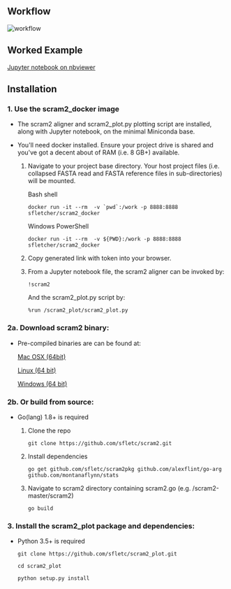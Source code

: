 ## Workflow

![workflow](https://cloud.githubusercontent.com/assets/5491692/24032091/fa4b5ea4-0b31-11e7-8b5d-e5fdd179eb76.png)


## Worked Example

[Jupyter notebook on nbviewer](https://nbviewer.jupyter.org/github/sfletc/scram2_worked_example/blob/master/scram2_demonstration.ipynb)

## Installation

### 1. Use the scram2_docker image

- The scram2 aligner and scram2_plot.py plotting script are installed, along with Jupyter notebook, on the minimal Miniconda base.
- You'll need docker installed. Ensure your project drive is shared and you've got a decent about of RAM (i.e. 8 GB+) available.

    1. Navigate to your project base directory. Your host project files (i.e. collapsed FASTA read and FASTA reference files in sub-directories) will be mounted.
    
        Bash shell
        ```
        docker run -it --rm  -v `pwd`:/work -p 8888:8888 sfletcher/scram2_docker
        ```
        Windows PowerShell
        ```
        docker run -it --rm  -v ${PWD}:/work -p 8888:8888 sfletcher/scram2_docker
        ```
    2. Copy generated link with token into your browser.  

    3. From a Jupyter notebook file, the scram2 aligner can be invoked by:
        ```
        !scram2
        ```
        And the scram2_plot.py script by:
        ```
        %run /scram2_plot/scram2_plot.py
        ```

### 2a. Download scram2 binary:

- Pre-compiled binaries are can be found at:

	[Mac OSX (64bit)](https://bitbucket.org/stevefl/scram2/downloads/scram2_OSX_amd64_1.0.1)
	
	[Linux (64 bit)](https://bitbucket.org/stevefl/scram2/downloads/scram2_linux_amd64_1.0.1)
	
	[Windows (64 bit)](https://bitbucket.org/stevefl/scram2/downloads/scram2_win64_1.0.1.exe)

### 2b. Or build from source:

- Go(lang) 1.8+ is required
    
    1. Clone the repo
    
        ```git clone https://github.com/sfletc/scram2.git```
    2. Install dependencies
    
        ```
        go get github.com/sfletc/scram2pkg github.com/alexflint/go-arg github.com/montanaflynn/stats
        ```
    3. Navigate to scram2 directory containing scram2.go (e.g. /scram2-master/scram2)
        
        ```go build``` 
    
### 3. Install the scram2_plot package and dependencies:

- Python 3.5+ is required 
        
    ```git clone https://github.com/sfletc/scram2_plot.git```
    
    ```cd scram2_plot```
    
    ```python setup.py install```
    
    
